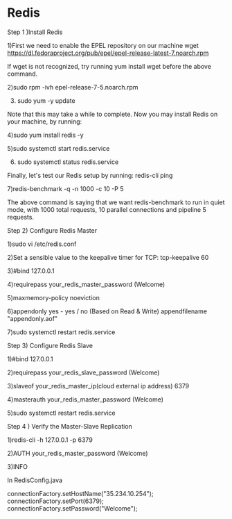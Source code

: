 # Redis

Step 1 )Install Redis

1)First we need to enable the EPEL repository on our machine
wget https://dl.fedoraproject.org/pub/epel/epel-release-latest-7.noarch.rpm

If wget is not recognized, try running yum install wget before the above command.

2)sudo rpm -ivh epel-release-7-5.noarch.rpm

3) sudo yum -y update

Note that this may take a while to complete. Now you may install Redis on your machine, by running:

4)sudo yum install redis -y

5)sudo systemctl start redis.service

6) sudo systemctl status redis.service

Finally, let's test our Redis setup by running: redis-cli ping

7)redis-benchmark -q -n 1000 -c 10 -P 5

The above command is saying that we want redis-benchmark to run in quiet mode, with 1000 total requests, 10 parallel connections and pipeline 5 requests. 

Step 2) Configure Redis Master

1)sudo vi /etc/redis.conf

2)Set a sensible value to the keepalive timer for TCP: tcp-keepalive 60

3)#bind 127.0.0.1

4)requirepass your_redis_master_password (Welcome)

5)maxmemory-policy noeviction

6)appendonly yes  -  yes / no  (Based on Read & Write)
appendfilename "appendonly.aof"

7)sudo systemctl restart redis.service

Step 3) Configure Redis Slave

1)#bind 127.0.0.1

2)requirepass your_redis_slave_password (Welcome)

3)slaveof your_redis_master_ip(cloud external ip address) 6379

4)masterauth your_redis_master_password (Welcome)

5)sudo systemctl restart redis.service


Step 4 ) Verify the Master-Slave Replication

1)redis-cli -h 127.0.0.1 -p 6379

2)AUTH your_redis_master_password (Welcome)

3)INFO

In RedisConfig.java

connectionFactory.setHostName("35.234.10.254");
connectionFactory.setPort(6379);
connectionFactory.setPassword("Welcome");
